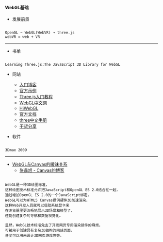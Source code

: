 #### **WebGL基础**
* 发展前景

```

OpenGL → WebGL(WebVR) → three.js
webVR = web + VR 
```


------------
* 书单

```

Learning Three.js:The JavaScript 3D Library for WebGL
```

* 网站
  +  [入门博客](http://blog.csdn.net/lijunfan1994/article/details/52370629)
  +  [官方示例](https://threejs.org/examples/)
  +  [Three.js入门教程](http://www.cnblogs.com/yiyezhai/category/447410.html)
  +  [WebGL中文网](http://www.webglchina.cn/)
  +  [HiWebGL](http://www.hiwebgl.com/)
  +  [官方文档](https://threejs.org/docs/index.html#Manual/Introduction/Creating_a_scene)
  +  [three中文手册](https://luo0412.github.io/luo-WebGL-ThreeJS/ThreeJS-Notes-doc/index.html)
  +  [干货分享](http://blog.csdn.net/tencent_bugly/article/details/52414003)

* 软件

```

3Dmax 2009
```


------------

* [WebGL与Canvas的暧昧关系](http://www.zhangxinxu.com/wordpress/2011/10/html5-canvas-webgl-css-shaders-glsl%E7%9A%84%E6%9A%A7%E6%98%A7%E5%85%B3%E7%B3%BB/)
	*  [张鑫旭 - Canvas的博客](http://www.zhangxinxu.com/wordpress/category/graphic/canvas-graphic/)
	
```

WebGL是一种3D绘图标准，
这种绘图技术标准允许把JavaScript和OpenGL ES 2.0结合在一起，
通过增加OpenGL ES 2.0的一个JavaScript绑定，
WebGL可以为HTML5 Canvas提供硬件3D加速渲染，
这样Web开发人员就可以借助系统显卡来
在浏览器里更流畅地展示3D场景和模型了，
还能创建复杂的导航和数据视觉化。

显然，WebGL技术标准免去了开发网页专用渲染插件的麻烦，
可被用于创建具有复杂3D结构的网站页面，
甚至可以用来设计3D网页游戏等等。
```

